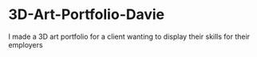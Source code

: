 # 3D-Art-Portfolio-Davie
I made a 3D art portfolio for a client wanting to display their skills for their employers
